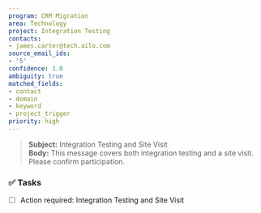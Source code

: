 ```yaml
---
program: CRM Migration
area: Technology
project: Integration Testing
contacts:
- james.carter@tech.ailo.com
source_email_ids:
- '5'
confidence: 1.0
ambiguity: true
matched_fields:
- contact
- domain
- keyword
- project_trigger
priority: high
---
```

> **Subject:** Integration Testing and Site Visit  
> **Body:** This message covers both integration testing and a site visit. Please confirm participation.

### ✅ Tasks
- [ ] Action required: Integration Testing and Site Visit
